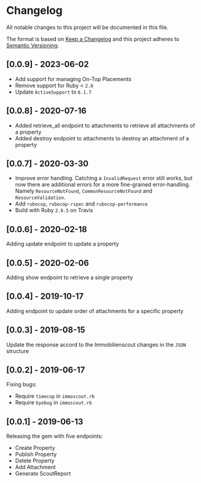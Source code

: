 # Changelog
All notable changes to this project will be documented in this file.

The format is based on [Keep a Changelog](http://keepachangelog.com/en/1.0.0/)
and this project adheres to [Semantic Versioning](http://semver.org/spec/v2.0.0.html).

## [0.0.9] - 2023-06-02
* Add support for managing On-Top Placements
* Remove support for Ruby < `2.6`
* Update `ActiveSupport` to `6.1.7`

## [0.0.8] - 2020-07-16
* Added retrieve_all endpoint to attachments to retrieve all attachments of a property
* Added destroy endpoint to attachments to destroy an attachment of a property

## [0.0.7] - 2020-03-30
* Improve error handling. Catching a `InvalidRequest` error still works, but now
  there are additional errors for a more fine-grained error-handling. Namely
  `ResourceNotFound`, `CommonResourceNotFound` and `ResourceValidation`.
* Add `rubocop`, `rubocop-rspec` and `rubocop-performance`
* Build with Ruby `2.6.5` on Travis

## [0.0.6] - 2020-02-18
Adding update endpoint to update a property

## [0.0.5] - 2020-02-06
Adding show endpoint to retrieve a single property

## [0.0.4] - 2019-10-17
Adding endpoint to update order of attachments for a specific property

## [0.0.3] - 2019-08-15
Update the response accord to the Immobilienscout changes in the `JSON` structure

## [0.0.2] - 2019-06-17
Fixing bugs:
* Require `timecop` in `immoscout.rb`
* Require `byebug` in `immoscout.rb`

## [0.0.1] - 2019-06-13
Releasing the gem with five endpoints:
* Create Property
* Publish Property
* Delete Property
* Add Attachment
* Generate ScoutReport

